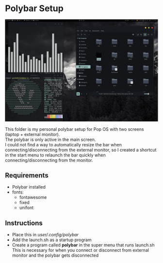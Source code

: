 # Polybar Setup

![screenshot](Screenshot.png)

This folder is my personal polybar setup for Pop OS with two screens (laptop + external monitor).  
The polybar is only active in the main screen.  
I could not find a way to automatically resize the bar when connecting/disconnecting from the external monitor, so I created a shortcut in the start menu to relaunch the bar quickly when connecting/disconnecting from the monitor.

## Requirements
- Polybar installed
- fonts:
    - fontawesome
    - fixed
    - unifont

## Instructions

- Place this in *user/.config/polybar*
- Add the launch.sh as a startup program
- Create a program called **polybar** in the super menu that runs launch.sh  
    This is necessary for when you connect or disconnect from external monitor and the polybar gets disconnected


